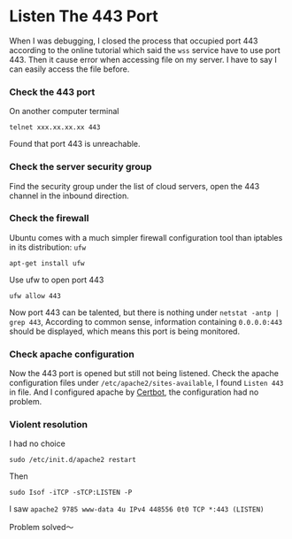 # Listen The 443 Port

When I was debugging, I closed the process that occupied port 443 according to the online tutorial which said the `wss` service have to use port 443. Then it cause error when accessing file on my server. I have to say I can easily access the file before.

### Check the 443 port

On another computer terminal

`telnet xxx.xx.xx.xx 443`

Found that port 443 is unreachable.

### Check the server security group

Find the security group under the list of cloud servers, open the 443 channel in the inbound direction.

### Check the firewall

Ubuntu comes with a much simpler firewall configuration tool than iptables in its distribution: `ufw`

`apt-get install ufw`

Use ufw to open port 443

`ufw allow 443`

Now port 443 can be talented, but there is nothing under `netstat -antp | grep 443`, According to common sense, information containing `0.0.0.0:443` should be displayed, which means this port is being monitored.

### Check apache configuration

Now the 443 port is opened but still not being listened. Check the apache configuration files under `/etc/apache2/sites-available`, I found `Listen 443` in file. And I configured apache by [Certbot](https://certbot.eff.org/), the configuration had no problem.

### Violent resolution

I had no choice

`sudo /etc/init.d/apache2 restart`

Then 

`sudo Isof -iTCP -sTCP:LISTEN -P`

I saw `apache2 9785 www-data 4u IPv4 448556 0t0 TCP *:443 (LISTEN)`

Problem solved～

